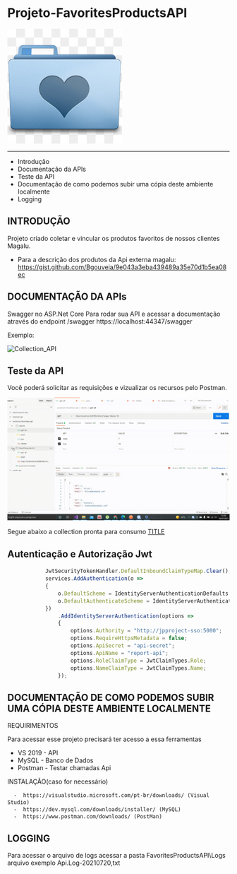 # Projeto-FavoritesProductsAPI

![alt text](https://github.com/AndrezaSDL/Projeto-FavoritesProducts-API/blob/main/_files/kisspng-computer-icons.jpg)

---------------------
   
 * Introdução
 * Documentação da APIs
 * Teste da API
 * Documentação de como podemos subir uma cópia deste ambiente localmente
 * Logging

INTRODUÇÃO
------------

Projeto criado coletar e vincular os produtos favoritos de nossos clientes Magalu.

 * Para a descrição dos produtos da Api externa magalu:
   https://gist.github.com/Bgouveia/9e043a3eba439489a35e70d1b5ea08ec


DOCUMENTAÇÃO DA APIs
-------------

Swagger no ASP.Net Core
Para rodar sua API e acessar a documentação através do endpoint /swagger
https://localhost:44347/swagger

Exemplo:

![Collection_API](https://github.com/AndrezaSDL/Projeto-FavoritesProducts-API/blob/main/_files/20210720_111609.gif)

Teste da API
-------------

Você poderá solicitar as requisições e vizualizar os recursos pelo Postman.

![alt text](https://github.com/AndrezaSDL/Projeto-FavoritesProducts-API/blob/main/_files/20210720_112909.gif)

Segue abaixo a collection pronta para consumo
<a href="https://github.com/AndrezaSDL/Projeto-FavoritesProducts-API/blob/main/_files/products-favorites-api.postman_collection.json" download="FILENAME">TITLE</a>

## Autenticação e Autorização Jwt

```javascript
            JwtSecurityTokenHandler.DefaultInboundClaimTypeMap.Clear();
            services.AddAuthentication(o =>
            {
                o.DefaultScheme = IdentityServerAuthenticationDefaults.AuthenticationScheme;
                o.DefaultAuthenticateScheme = IdentityServerAuthenticationDefaults.AuthenticationScheme;
            })
                .AddIdentityServerAuthentication(options =>
                {
                    options.Authority = "http://jpproject-sso:5000";
                    options.RequireHttpsMetadata = false;
                    options.ApiSecret = "api-secret";
                    options.ApiName = "report-api";
                    options.RoleClaimType = JwtClaimTypes.Role;
                    options.NameClaimType = JwtClaimTypes.Name;
                });
```

DOCUMENTAÇÃO DE COMO PODEMOS SUBIR UMA CÓPIA DESTE AMBIENTE LOCALMENTE
-------------

REQUIRIMENTOS

Para acessar esse projeto precisará ter acesso a essa ferramentas

- VS 2019 - API
- MySQL - Banco de Dados
- Postman - Testar chamadas Api

INSTALAÇÃO(caso for necessário)

```  Install
  -  https://visualstudio.microsoft.com/pt-br/downloads/ (Visual Studio)
  -  https://dev.mysql.com/downloads/installer/ (MySQL)
  -  https://www.postman.com/downloads/ (PostMan)
```

LOGGING
-------------

Para acessar o arquivo de logs acessar a pasta FavoritesProductsAPI\Logs
arquivo exemplo Api.Log-20210720,txt

   

